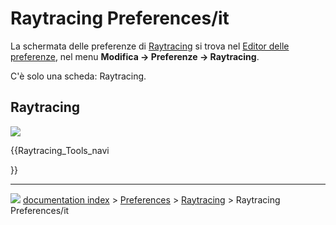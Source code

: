 # Raytracing Preferences/it
La schermata delle preferenze di [Raytracing](Raytracing_Workbench/it.md) si trova nel [Editor delle preferenze](Preferences_Editor/it.md), nel menu **Modifica → Preferenze → Raytracing**.

C\'è solo una scheda: Raytracing.

## Raytracing

![](images/Preference_Raytracing_Tab_01.png )


{{Raytracing_Tools_navi

}}



---
![](images/Button_right.svg) [documentation index](../README.md) > [Preferences](Category_Preferences.md) > [Raytracing](Raytracing_Workbench.md) > Raytracing Preferences/it
